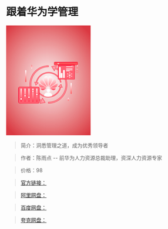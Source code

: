 # 跟着华为学管理

![img](../../assets/CgqCHl-00xeABbN7AABbjpv78eI174.png)

> 简介：洞悉管理之道，成为优秀领导者

> 作者：陈雨点 -- 前华为人力资源总裁助理，资深人力资源专家

> 价格：98

> [官方链接：]()

> [阿里网盘：]()

> [百度网盘：]()

> [夸克网盘：]()
